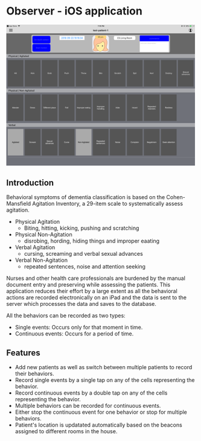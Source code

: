 # Observer - iOS application

<img src="./resources/initial.PNG" width=500/>  

## Introduction
Behavioral symptoms of dementia classification is based on the Cohen-Mansfield Agitation Inventory, a 29-item scale 
to systematically assess agitation.
- Physical Agitation
  - Biting, hitting, kicking, pushing and scratching 
- Physical Non-Agitation
  - disrobing, hording, hiding things and improper eaating
- Verbal Agitation
  - cursing, screaming and verbal sexual advances
- Verbal Non-Agitation
  - repeated sentences, noise and attention seeking
  
Nurses and other health care professionals are burdened by the manual document entry and preserving while assessing the 
patients. This application reduces their effort by a large extent as all the behavioral actions are recorded electronically on an iPad
and the data is sent to the server which processes the data and saves to the database.

All the behaviors can be recorded as two types:
- Single events: Occurs only for that moment in time.
- Continuous events: Occurs for a period of time.

## Features
* Add new patients as well as switch between multiple patients to record their behaviors.
* Record single events by a single tap on any of the cells representing the behavior.
* Record continuous events by a double tap on any of the cells representing the behavior.
* Multiple behaviors can be recorded for continuous events.
* Either stop the continuous event for one behavior or stop for multiple behaviors.
* Patient's location is updatated automatically based on the beacons assigned to different rooms in the house.
